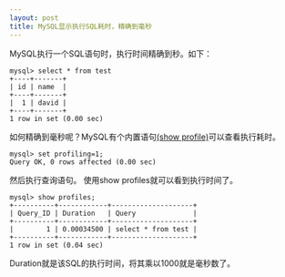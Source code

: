 ```yaml
---
layout: post
title: MySQL显示执行SQL耗时，精确到毫秒
---
```

MySQL执行一个SQL语句时，执行时间精确到秒。如下：

    mysql> select * from test
	+----+-------+
	| id | name  |
	+----+-------+
	|  1 | david |
	+----+-------+
	1 row in set (0.00 sec)

如何精确到毫秒呢？MySQL有个内置语句[(show profile)](http://dev.mysql.com/doc/refman/5.5/en/show-profile.html "(show profile)")可以查看执行耗时。

    mysql> set profiling=1;
	Query OK, 0 rows affected (0.00 sec)

然后执行查询语句。
使用show profiles就可以看到执行时间了。

    mysql> show profiles;
	+----------+------------+--------------------+
	| Query_ID | Duration   | Query              |
	+----------+------------+--------------------+
	|        1 | 0.00034500 | select * from test |
	+----------+------------+--------------------+
	1 row in set (0.04 sec)

Duration就是该SQL的执行时间，将其乘以1000就是毫秒数了。